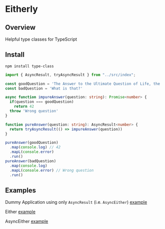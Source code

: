 # Eitherly

## Overview

Helpful type classes for TypeScript

## Install

```
npm install type-class
```

```typescript
import { AsyncResult, tryAsyncResult } from "../src/index";

const goodQuestion = 'The Answer to the Ultimate Question of Life, the Universe, and Everything?'
const badQuestion = 'What is that?'

async function impureAnswer(question: string): Promise<number> {
  if(question === goodQuestion)
    return 42
  throw 'Wrong question'
}

function pureAnswer(question: string): AsyncResult<number> {
  return tryAsyncResult(() => impureAnswer(question))
}

pureAnswer(goodQuestion)
  .map(console.log) // 42
  .mapL(console.error)
  .run()
pureAnswer(badQuestion)
  .map(console.log)
  .mapL(console.error) // Wrong question
  .run()

```

## Examples

Dummy Application using only `AsyncResult` (i.e. `AsyncEither`) [example](examples/dummy-application-no-nesting.ts)

Either [example](examples/either.ts)

AsyncEither [example](examples/async-either.ts)
